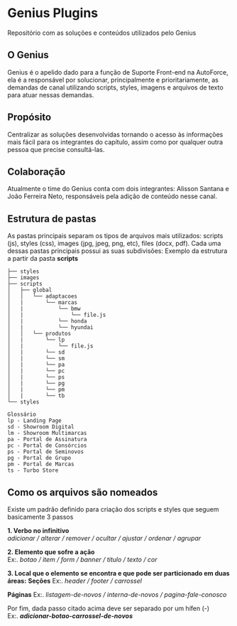 # Genius Plugins
Repositório com as soluções e conteúdos utilizados pelo Genius


## O Genius
Genius é o apelido dado para a função de Suporte Front-end na AutoForce, ela é a responsável por solucionar, principalmente e prioritariamente, as demandas de canal utilizando scripts, styles, imagens e arquivos de texto para atuar nessas demandas.


## Propósito
Centralizar as soluções desenvolvidas tornando o acesso às informações mais fácil para os integrantes do capítulo, assim como por qualquer outra pessoa que precise consultá-las.


## Colaboração
Atualmente o time do Genius conta com dois integrantes: Alisson Santana e João Ferreira Neto, responsáveis pela adição de conteúdo nesse canal.


## Estrutura de pastas
As pastas principais separam os tipos de arquivos mais utilizados: scripts (js), styles (css), images (jpg, jpeg, png, etc), files (docx, pdf). Cada uma dessas pastas principais possui as suas subdivisões:
Exemplo da estrutura a partir da pasta **scripts**

```
├── styles
├── images
├── scripts
│   ├── global
│   │   └── adaptacoes
│   |       └── marcas
│   |           └── bmw
│   |               └── file.js
│   |           └── honda
│   |           └── hyundai
│   │   └── produtos
│   |       └── lp
│   |           └── file.js
│   |       └── sd
│   |       └── sm
│   |       └── pa
│   |       └── pc
│   |       └── ps
│   |       └── pg
│   |       └── pm
│   |       └── tb
└── styles

Glossário 
lp - Landing Page
sd - Showroom Digital
lm - Showroom Multimarcas
pa - Portal de Assinatura
pc - Portal de Consórcios
ps - Portal de Seminovos
pg - Portal de Grupo
pm - Portal de Marcas
ts - Turbo Store
```

## Como os arquivos são nomeados
Existe um padrão definido para criação dos scripts e styles que seguem basicamente 3 passos

**1. Verbo no infinitivo**  
_adicionar / alterar / remover / ocultar / ajustar / ordenar / agrupar_

**2. Elemento que sofre a ação**  
Ex:. _botao / item / form / banner / titulo / texto / cor_

**3. Local que o elemento se encontra e que pode ser particionado em duas áreas:**
**Seções**
Ex:. _header / footer / carrossel_

**Páginas**
Ex:. _listagem-de-novos / interna-de-novos / pagina-fale-conosco_  



Por fim, dada passo citado acima deve ser separado por um hífen (-)  
Ex:. **_adicionar-botao-carrossel-de-novos_**
